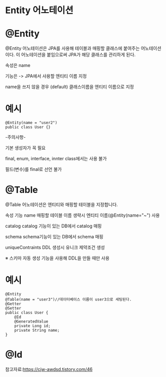 Entity 어노테이션
===



@Entity
==

@Entity 어노테이션은 JPA를 사용해 테이블과 매핑할 클래스에 붙여주는 어노테이션이다. 이 어노테이션을 붙임으로써 JPA가 해당 클래스를 관리하게 된다.

속성은 name

기능은 -> JPA에서 사용할 엔티티 이름 지정

name을 쓰지 않을 경우 (default) 클래스이름을 엔티티 이름으로 지정

예시
=

    @Entity(name = "user2")
    public class User {}
    
    
-주의사항-

기본 생성자가 꼭 필요

final, enum, interface, innter class에서는 사용 불가

필드(변수)를 final로 선언 불가

@Table
===

@Table 어노테이션은 엔티티와 매핑할 테이블을 지정합니다.


속성	               기능
name	               매핑할 테이블 이름
                     생략시 엔티티 이름(@Entity(name="~") 사용
                   
catalog	             catalog 기능이 있는 DB에서 catalog 매핑

schema	             schema기능이 있는 DB에서 schema 매핑

uniqueContraints	   DDL 생성시 유니크 제약조건 생성

※ 스키마 자동 생성 기능을 사용해 DDL을 만들 때만 사용

예시
=
    @Entity
    @Table(name = "user3")//데이터베이스 이름이 user3으로 세팅된다.
    @Getter
    @Setter
    public class User {
        @Id
        @GeneratedValue
        private Long id;
        private String name;
    }

@Id
===


참고자료:https://cjw-awdsd.tistory.com/46
